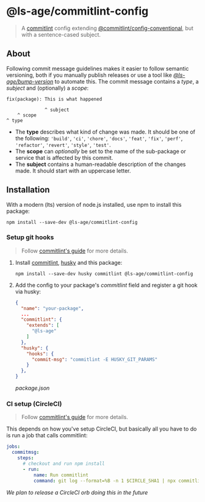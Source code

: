 # @ls-age/commitlint-config

> A [commitlint][commitlint] config extending [@commitlint/config-conventional](https://github.com/conventional-changelog/commitlint/tree/master/%40commitlint/config-conventional), but with a sentence-cased subject.

## About

Following commit message guidelines makes it easier to follow semantic versioning, both if you manually publish releases or use a tool like [_@ls-age/bump-version_](https://github.com/ls-age/bump-version) to automate this. The commit message contains a _type_, a _subject_ and (optionally) a _scope_:

```
fix(package): This is what happened

              ^ subject
    ^ scope
^ type
```

- The **type** describes what kind of change was made. It should be one of the following: `'build'`, `'ci'`, `'chore'`, `'docs'`, `'feat'`, `'fix'`, `'perf'`, `'refactor'`, `'revert'`, `'style'`, `'test'`.
- The **scope** can _optionally_ be set to the name of the sub-package or service that is affected by this commit.
- The **subject** contains a human-readable description of the changes made. It should start with an uppercase letter.

## Installation

With a modern (lts) version of node.js installed, use npm to install this package:

```
npm install --save-dev @ls-age/commitlint-config
```

### Setup git hooks

> Follow [commitlint's guide](https://commitlint.js.org/#/guides-local-setup) for more details.

1. Install [commitlint][commitlint], [husky](https://www.npmjs.com/package/husky) and this package:

   ```
   npm install --save-dev husky commitlint @ls-age/commitlint-config
   ```

2. Add the config to your package's _commitlint_ field and register a git hook via husky:

   ```json
   {
     "name": "your-package",
     ...
     "commitlint": {
       "extends": [
         "@ls-age"
       ]
     },
     "husky": {
       "hooks": {
         "commit-msg": "commitlint -E HUSKY_GIT_PARAMS"
       }
     },
   }
   ```

   _package.json_

### CI setup (CircleCI)

> Follow [commitlint's guide](https://commitlint.js.org/#/guides-ci-setup) for more details.

This depends on how you've setup CircleCI, but basically all you have to do is run a job that calls commitlint:

```yaml
jobs:
  commitmsg:
    steps:
      # checkout and run npm install
      - run:
          name: Run commitlint
          command: git log --format=%B -n 1 $CIRCLE_SHA1 | npx commitlint
```

_We plan to release a CircleCI orb doing this in the future_

[commitlint]: https://commitlint.js.org/
